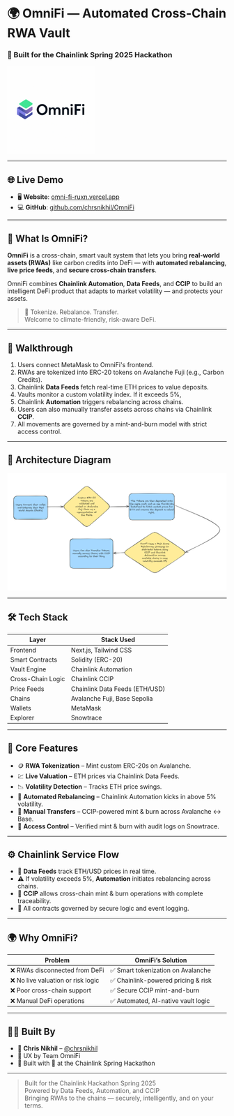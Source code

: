 # 🌍 OmniFi — Automated Cross-Chain RWA Vault  
### 🔗 Built for the Chainlink Spring 2025 Hackathon

<a href="https://github.com/chrsnikhil/OmniFi/blob/main/public/icon.png">
  <img src="https://github.com/chrsnikhil/OmniFi/blob/main/public/icon.png?raw=true" width="200" alt="OmniFi Thumbnail"/>
</a>

---

## 🌐 Live Demo

- 🖥️ **Website**: [omni-fi-ruxn.vercel.app](https://omni-fi-ruxn.vercel.app/)
- 💻 **GitHub**: [github.com/chrsnikhil/OmniFi](https://github.com/chrsnikhil/OmniFi)

---

## 🧩 What Is OmniFi?

**OmniFi** is a cross-chain, smart vault system that lets you bring **real-world assets (RWAs)** like carbon credits into DeFi — with **automated rebalancing**, **live price feeds**, and **secure cross-chain transfers**.

OmniFi combines **Chainlink Automation**, **Data Feeds**, and **CCIP** to build an intelligent DeFi product that adapts to market volatility — and protects your assets.

> 🌱 Tokenize. Rebalance. Transfer.  
> Welcome to climate-friendly, risk-aware DeFi.

---

## 🎥 Walkthrough

1. Users connect MetaMask to OmniFi's frontend.
2. RWAs are tokenized into ERC-20 tokens on Avalanche Fuji (e.g., Carbon Credits).
3. Chainlink **Data Feeds** fetch real-time ETH prices to value deposits.
4. Vaults monitor a custom volatility index. If it exceeds 5%, 
5. Chainlink **Automation** triggers rebalancing across chains.
6. Users can also manually transfer assets across chains via Chainlink **CCIP**.
7. All movements are governed by a mint-and-burn model with strict access control.

---

## 🧠 Architecture Diagram

[![Architecture Diagram](https://github.com/chrsnikhil/OmniFi/blob/main/public/architecturediagram.png?raw=true)](https://github.com/chrsnikhil/OmniFi/blob/main/public/architecturediagram.png)

---

## 🛠️ Tech Stack

| Layer             | Stack Used                       |
|------------------|----------------------------------|
| Frontend         | Next.js, Tailwind CSS            |
| Smart Contracts  | Solidity (ERC-20)                |
| Vault Engine     | Chainlink Automation             |
| Cross-Chain Logic| Chainlink CCIP                   |
| Price Feeds      | Chainlink Data Feeds (ETH/USD)   |
| Chains           | Avalanche Fuji, Base Sepolia     |
| Wallets          | MetaMask                         |
| Explorer         | Snowtrace                        |

---

## 🔐 Core Features

- 🪙 **RWA Tokenization** – Mint custom ERC-20s on Avalanche.
- 💹 **Live Valuation** – ETH prices via Chainlink Data Feeds.
- 📉 **Volatility Detection** – Tracks ETH price swings.
- 🔄 **Automated Rebalancing** – Chainlink Automation kicks in above 5% volatility.
- 🔁 **Manual Transfers** – CCIP-powered mint & burn across Avalanche ↔ Base.
- 🔐 **Access Control** – Verified mint & burn with audit logs on Snowtrace.

---

## ⚙️ Chainlink Service Flow

- 📡 **Data Feeds** track ETH/USD prices in real time.
- ⚠️ If volatility exceeds 5%, **Automation** initiates rebalancing across chains.
- 🌉 **CCIP** allows cross-chain mint & burn operations with complete traceability.
- 🧠 All contracts governed by secure logic and event logging.

---

## 🌍 Why OmniFi?

| Problem                                | OmniFi’s Solution                    |
|----------------------------------------|--------------------------------------|
| ❌ RWAs disconnected from DeFi         | ✅ Smart tokenization on Avalanche   |
| ❌ No live valuation or risk logic     | ✅ Chainlink-powered pricing & risk  |
| ❌ Poor cross-chain support            | ✅ Secure CCIP mint-and-burn         |
| ❌ Manual DeFi operations              | ✅ Automated, AI-native vault logic  |

---

## 👨‍💻 Built By

- 🧠 **Chris Nikhil** – [@chrsnikhil](https://github.com/chrsnikhil)
- 🎨 UX by Team OmniFi
- 🤝 Built with 💙 at the Chainlink Spring Hackathon

---

> Built for the Chainlink Hackathon Spring 2025  
> Powered by Data Feeds, Automation, and CCIP  
> Bringing RWAs to the chains — securely, intelligently, and on your terms.
